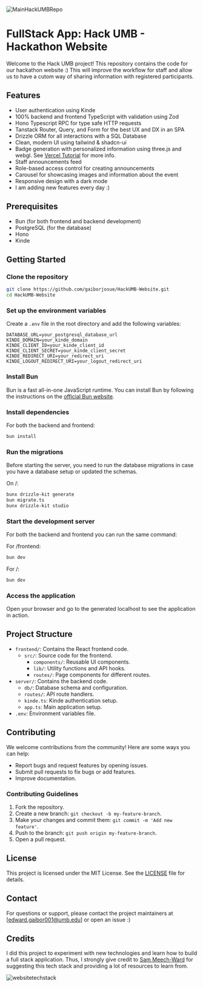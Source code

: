 ![MainHackUMBRepo](https://github.com/gaiborjosue/HackUMB-Website/assets/78832141/0eded941-df41-4ac6-b998-ec65931fcf0b)

# FullStack App: Hack UMB - Hackathon Website

Welcome to the Hack UMB project! This repository contains the code for our hackathon website :) This will improve the workflow for staff and allow us to have a cutom way of sharing information with registered participants.

## Features

- User authentication using Kinde
- 100% backend and frontend TypeScript with validation using Zod
- Hono Typescript RPC for type safe HTTP requests
- Tanstack Router, Query, and Form for the best UX and DX in an SPA
- Drizzle ORM for all interactions with a SQL Database
- Clean, modern UI using tailwind & shadcn-ui
- Badge generation with personalized information using three.js and webgl. See [Vercel Tutorial](https://vercel.com/blog/building-an-interactive-3d-event-badge-with-react-three-fiber) for more info.
- Staff announcements feed
- Role-based access control for creating announcements
- Carousel for showcasing images and information about the event
- Responsive design with a dark mode
- I am adding new features every day :)

## Prerequisites

- Bun (for both frontend and backend development)
- PostgreSQL (for the database)
- Hono
- Kinde

## Getting Started

### Clone the repository

```sh
git clone https://github.com/gaiborjosue/HackUMB-Website.git
cd HackUMB-Website
```

### Set up the environment variables

Create a `.env` file in the root directory and add the following variables:

```env
DATABASE_URL=your_postgresql_database_url
KINDE_DOMAIN=your_kinde_domain
KINDE_CLIENT_ID=your_kinde_client_id
KINDE_CLIENT_SECRET=your_kinde_client_secret
KINDE_REDIRECT_URI=your_redirect_uri
KINDE_LOGOUT_REDIRECT_URI=your_logout_redirect_uri
```

### Install Bun

Bun is a fast all-in-one JavaScript runtime. You can install Bun by following the instructions on the [official Bun website](https://bun.sh/).

### Install dependencies

For both the backend and frontend:

```sh
bun install
```

### Run the migrations

Before starting the server, you need to run the database migrations in case you have a database setup or updated the schemas.

On /:
```sh
bunx drizzle-kit generate
bun migrate.ts
bunx drizzle-kit studio
```

### Start the development server

For both the backend and frontend you can run the same command:

For /frontend:
```sh
bun dev
```

For /:
```sh
bun dev
```

### Access the application

Open your browser and go to the generated localhost to see the application in action.

## Project Structure

- `frontend/`: Contains the React frontend code.
  - `src/`: Source code for the frontend.
    - `components/`: Reusable UI components.
    - `lib/`: Utility functions and API hooks.
    - `routes/`: Page components for different routes.
- `server/`: Contains the backend code.
  - `db/`: Database schema and configuration.
  - `routes/`: API route handlers.
  - `kinde.ts`: Kinde authentication setup.
  - `app.ts`: Main application setup.
- `.env`: Environment variables file.

## Contributing

We welcome contributions from the community! Here are some ways you can help:

- Report bugs and request features by opening issues.
- Submit pull requests to fix bugs or add features.
- Improve documentation.

### Contributing Guidelines

1. Fork the repository.
2. Create a new branch: `git checkout -b my-feature-branch`.
3. Make your changes and commit them: `git commit -m 'Add new feature'`.
4. Push to the branch: `git push origin my-feature-branch`.
5. Open a pull request.

## License

This project is licensed under the MIT License. See the [LICENSE](LICENSE) file for details.

## Contact

For questions or support, please contact the project maintainers at [edward.gaibor001@umb.edu] or open an issue :)

## Credits

I did this project to experiment with new technologies and learn how to build a full stack application. Thus, I strongly give credit to [Sam Meech-Ward](https://www.youtube.com/@SamMeechWard) for suggesting this tech stack and providing a lot of resources to learn from.

![websitetechstack](https://github.com/gaiborjosue/HackUMB-Website/assets/78832141/d281ed47-a1d5-4989-a0d0-af3a975fd31c)

